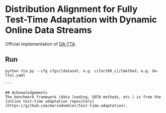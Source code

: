 # Distribution Alignment for Fully Test-Time Adaptation with Dynamic Online Data Streams
Official implementation of [DA-TTA](https://arxiv.org/abs/2407.12128).

## Run
```
python tta.py --cfg cfgs/[dataset, e.g. cifar100_c]/[method, e.g. da-tta].yaml

'''

## Acknowledgements
The benchmark framework (data loading, SOTA methods, etc.) is from the [online test-time adaptation repository](https://github.com/mariodoebler/test-time-adaptation).
